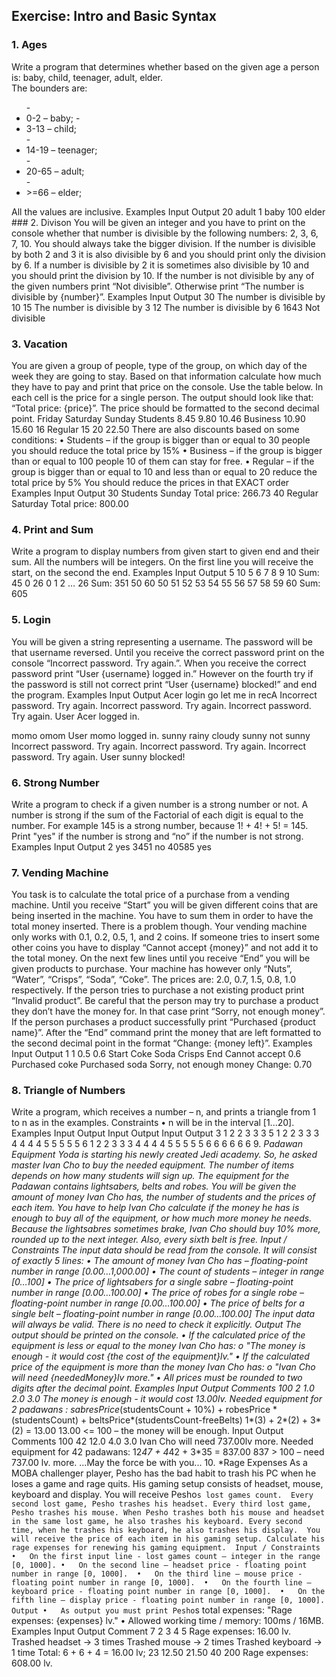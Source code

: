 ## Exercise: Intro and Basic Syntax
### 1.	Ages
  Write a program that determines whether based on the given age a person is: baby, child, teenager, adult, elder.  
  The bounders are:  
  <ul>  
    - <li>0-2 – baby; 
    - <li>3-13 – child;</li> 
    - <li>14-19 – teenager;</li>
    - <li>20-65 – adult;</li>
    - <li>>=66 – elder;</li>
</ul>
  All the values are inclusive.
          Examples
          Input	  Output
          20	    adult
          1	      baby
          100	    elder
### 2.	Divison
  You will be given an integer and you have to print on the console whether that number is divisible by the following numbers: 2, 3, 6, 7, 10. You should always take the bigger division. If the number is divisible by both 2 and 3 it is also divisible by 6 and you should print only the division by 6. If a number is divisible by 2 it is sometimes also divisible by 10 and you should print the division by 10. If the number is not divisible by any of the given numbers print “Not divisible”. Otherwise print “The number is divisible by {number}”.
          Examples
          Input	  Output
          30	    The number is divisible by 10
          15	    The number is divisible by 3
          12	    The number is divisible by 6
          1643	  Not divisible
         
### 3.	Vacation
You are given a group of people, type of the group, on which day of the week they are going to stay. Based on that information calculate how much they have to pay and print that price on the console. Use the table below. In each cell is the price for a single person. The output should look like that: “Total price: {price}”. The price should be formatted to the second decimal point.
	Friday	Saturday	Sunday
Students	8.45	9.80	10.46
Business	10.90	15.60	16
Regular	15	20	22.50
There are also discounts based on some conditions:
•	Students – if the group is bigger than or equal to 30 people you should reduce the total price by 15%
•	Business – if the group is bigger than or equal to  100 people 10 of them can stay for free.
•	Regular – if the group is bigger than or equal to 10 and less than or equal to 20 reduce the total price by 5%
You should reduce the prices in that EXACT order
Examples
Input	Output
30
Students
Sunday	Total price: 266.73
40
Regular
Saturday	Total price: 800.00

### 4.	Print and Sum
Write a program to display numbers from given start to given end and their sum. All the numbers will be integers. On the first line you will receive the start, on the second the end.
Examples
Input	Output
5
10	5 6 7 8 9 10
Sum: 45
0
26	0 1 2 … 26
Sum: 351
50
60	50 51 52 53 54 55 56 57 58 59 60
Sum: 605
### 5.	Login
You will be given a string representing a username. The password will be that username reversed. Until you receive the correct password print on the console “Incorrect password. Try again.”. When you receive the correct password print “User {username} logged in.” However on the fourth try if the password is still not correct print “User {username} blocked!” and end the program.
Examples
Input	Output
Acer
login
go
let me in
recA
	Incorrect password. Try again.
Incorrect password. Try again.
Incorrect password. Try again.
User Acer logged in.

momo
omom	User momo logged in.
sunny
rainy
cloudy
sunny
not sunny	Incorrect password. Try again.
Incorrect password. Try again.
Incorrect password. Try again.
User sunny blocked!
### 6.	Strong Number
Write a program to check if a given number is a strong number or not. A number is strong if the sum of the Factorial of each digit is equal to the number. For example 145 is a strong number, because 1! + 4! + 5! = 145. Print "yes" if the number is strong and “no” if the number is not strong.
Examples
Input	Output
2	yes
3451	no
40585	yes
### 7.	Vending Machine
You task is to calculate the total price of a purchase from a vending machine. Until you receive “Start” you will be given different coins that are being inserted in the machine. You have to sum them in order to have the total money inserted. There is a problem though. Your vending machine only works with 0.1, 0.2, 0.5, 1, and 2 coins. If someone tries to insert some other coins you have to display “Cannot accept {money}” and not add it to the total money. On the next few lines until you receive “End” you will be given products to purchase. Your machine has however only “Nuts”, “Water”, “Crisps”, “Soda”, “Coke”. The prices are: 2.0, 0.7, 1.5, 0.8, 1.0 respectively. If the person tries to purchase a not existing product print “Invalid product”. Be careful that the person may try to purchase a product they don’t have the money for. In that case print “Sorry, not enough money”. If the person purchases a product successfully print “Purchased {product name}”. After the “End” command print the money that are left formatted to the second decimal point in the format “Change: {money left}”.
Examples
Input	Output
1
1
0.5
0.6
Start
Coke
Soda
Crisps
End	Cannot accept 0.6
Purchased coke
Purchased soda
Sorry, not enough money
Change: 0.70
### 8.	Triangle of Numbers
Write a program, which receives a number – n, and prints a triangle from 1 to n as in the examples.
Constraints
•	n will be in the interval [1...20].
Examples
Input	Output		Input	Output		Input	Output
3	1
2 2 
3 3 3		5	1
2 2 
3 3 3
4 4 4 4
5 5 5 5 5		6	1
2 2 
3 3 3
4 4 4 4
5 5 5 5 5
6 6 6 6 6 6
9.	*Padawan Equipment
Yoda is starting his newly created Jedi academy. So, he asked master Ivan Cho to buy the needed equipment. The number of items depends on how many students will sign up. The equipment for the Padawan contains lightsabers, belts and robes. 
You will be given the amount of money Ivan Cho has, the number of students and the prices of each item. You have to help Ivan Cho calculate if the money he has is enough to buy all of the equipment, or how much more money he needs. 
Because the lightsabres sometimes brake, Ivan Cho should buy 10% more, rounded up to the next integer. Also, every sixth belt is free. 
Input / Constraints
The input data should be read from the console. It will consist of exactly 5 lines:
•	The amount of money Ivan Cho has – floating-point number in range [0.00…1,000.00]
•	The count of students – integer in range [0…100]
•	The price of lightsabers for a single sabre – floating-point number in range [0.00…100.00]
•	The price of robes for a single robe – floating-point number in range [0.00…100.00]
•	The price of belts for a single belt – floating-point number in range [0.00…100.00]
The input data will always be valid. There is no need to check it explicitly.
Output
The output should be printed on the console.
•	If the calculated price of the equipment is less or equal to the money Ivan Cho has:
o	"The money is enough - it would cost {the cost of the equipment}lv."
•	If the calculated price of the equipment is more than the money Ivan Cho has:
o	 "Ivan Cho will need {neededMoney}lv more."
•	All prices must be rounded to two digits after the decimal point.
Examples
Input	Output	Comments
100
2
1.0
2.0
3.0	The money is enough - it would cost 13.00lv.	Needed equipment for 2 padawans  :
sabresPrice*(studentsCount + 10%) + robesPrice * (studentsCount) + beltsPrice*(studentsCount-freeBelts) 
1*(3) + 2*(2) + 3*(2) = 13.00
13.00 <= 100 – the money will be enough.
Input	Output	Comments
100
42
12.0
4.0
3.0	Ivan Cho will need 737.00lv more.	Needed equipment for 42 padawans:
12*47 + 4*42 + 3*35 = 837.00
837 > 100 – need 737.00 lv. more.
...May the force
 be with you...
10.	*Rage Expenses
As a MOBA challenger player, Pesho has the bad habit to trash his PC when he loses a game and rage quits. His gaming setup consists of headset, mouse, keyboard and display. You will receive Pesho`s lost games count. 
Every second lost game, Pesho trashes his headset.
Every third lost game, Pesho trashes his mouse.
When Pesho trashes both his mouse and headset in the same lost game, he also trashes his keyboard.
Every second time, when he trashes his keyboard, he also trashes his display. 
You will receive the price of each item in his gaming setup. Calculate his rage expenses for renewing his gaming equipment. 
Input / Constraints
•	On the first input line - lost games count – integer in the range [0, 1000].
•	On the second line – headset price - floating point number in range [0, 1000]. 
•	On the third line – mouse price - floating point number in range [0, 1000]. 
•	On the fourth line – keyboard price - floating point number in range [0, 1000]. 
•	On the fifth line – display price - floating point number in range [0, 1000]. 
Output
•	As output you must print Pesho`s total expenses: "Rage expenses: {expenses} lv."
•	Allowed working time / memory: 100ms / 16MB.
Examples
Input	Output	Comment
7
2
3
4
5	Rage expenses: 16.00 lv.	Trashed headset -> 3 times
Trashed mouse -> 2 times
Trashed keyboard -> 1 time
Total: 6 + 6 + 4 = 16.00 lv;
23
12.50
21.50
40
200	Rage expenses: 608.00 lv.	


